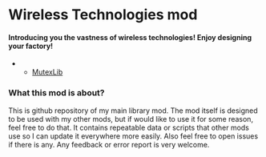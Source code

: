 # Wireless Technologies mod
#### Introducing you the vastness of wireless technologies! Enjoy designing your factory!
- * [MutexLib](https://github.com/MutexMorgan/MutexLib/tree/master)
### What this mod is about?
This is github repository of my main library mod. The mod itself is designed to be used with my other mods, but if would like to use it for some reason, feel free to do that.
It contains repeatable data or scripts that other mods use so I can update it everywhere more easily.
Also feel free to open issues if there is any. Any feedback or error report is very welcome.